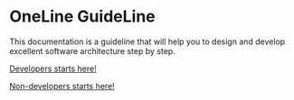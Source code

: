 # OneLine GuideLine

This documentation is a guideline that will help you to design and develop excellent software architecture step by step.

[Developers starts here!](https://github.com/arivera12/OneLineGuideLine/wiki)

[Non-developers starts here!](https://github.com/arivera12/OneLineGuideLine/wiki)
